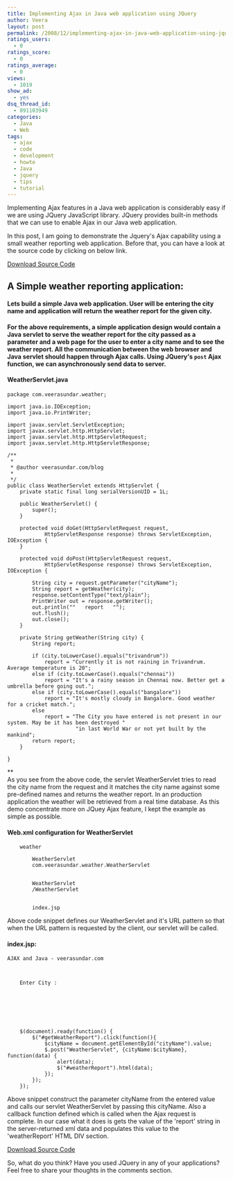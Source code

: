 ```yaml
---
title: Implementing Ajax in Java web application using JQuery
author: Veera
layout: post
permalink: /2008/12/implementing-ajax-in-java-web-application-using-jquery/
ratings_users:
  - 0
ratings_score:
  - 0
ratings_average:
  - 0
views:
  - 1019
show_ad:
  - yes
dsq_thread_id:
  - 891103949
categories:
  - Java
  - Web
tags:
  - ajax
  - code
  - development
  - howto
  - Java
  - jquery
  - tips
  - tutorial
---
```


Implementing Ajax features in a Java web application is considerably easy if we are using JQuery JavaScript library. JQuery provides built-in methods that we can use to enable Ajax in our Java web application.

In this post, I am going to demonstrate the Jquery's Ajax capability using a small weather reporting web application. Before that, you can have a look at the source code by clicking on below link.

[Download Source Code][1]

 [1]: http://www.box.net/shared/f2oeb771qr "download"

## A Simple weather reporting application:

#### Lets build a simple Java web application. User will be entering the city name and application will return the weather report for the given city.

#### For the above requirements, a simple application design would contain a Java servlet to serve the weather report for the city passed as a parameter and a web page for the user to enter a city name and to see the weather report. All the communication between the web browser and Java servlet should happen through Ajax calls. Using JQuery's `post` Ajax function, we can asynchronously send data to server.

#### WeatherServlet.java

    package com.veerasundar.weather;
    
    import java.io.IOException;
    import java.io.PrintWriter;
    
    import javax.servlet.ServletException;
    import javax.servlet.http.HttpServlet;
    import javax.servlet.http.HttpServletRequest;
    import javax.servlet.http.HttpServletResponse;
    
    /**
     *
     * @author veerasundar.com/blog
     *
     */
    public class WeatherServlet extends HttpServlet {
    	private static final long serialVersionUID = 1L;
    
    	public WeatherServlet() {
    		super();
    	}
    
    	protected void doGet(HttpServletRequest request,
    			HttpServletResponse response) throws ServletException, IOException {
    	}
    
    	protected void doPost(HttpServletRequest request,
    			HttpServletResponse response) throws ServletException, IOException {
    
    		String city = request.getParameter("cityName");
    		String report = getWeather(city);
    		response.setContentType("text/plain");
    		PrintWriter out = response.getWriter();
    		out.println(""   report   "");
    		out.flush();
    		out.close();
    	}
    
    	private String getWeather(String city) {
    		String report;
    
    		if (city.toLowerCase().equals("trivandrum"))
    			report = "Currently it is not raining in Trivandrum. Average temperature is 20";
    		else if (city.toLowerCase().equals("chennai"))
    			report = "It's a rainy season in Chennai now. Better get a umbrella before going out.";
    		else if (city.toLowerCase().equals("bangalore"))
    			report = "It's mostly cloudy in Bangalore. Good weather for a cricket match.";
    		else
    			report = "The City you have entered is not present in our system. May be it has been destroyed "
    					  "in last World War or not yet built by the mankind";
    		return report;
    	}
    
    }

**  
As you see from the above code, the servlet WeatherServlet tries to read the city name from the request and it matches the city name against some pre-defined names and returns the weather report. In an production application the weather will be retrieved from a real time database. As this demo concentrate more on JQuey Ajax feature, I kept the example as simple as possible.  


#### Web.xml configuration for WeatherServlet

    
    
    	weather
    	
    		WeatherServlet
    		com.veerasundar.weather.WeatherServlet
    	
    	
    		WeatherServlet
    		/WeatherServlet
    	
    	
    		index.jsp
    	
    

Above code snippet defines our WeatherServlet and it's URL pattern so that when the URL pattern is requested by the client, our servlet will be called.

#### index.jsp:

    
    
    
    
    
    AJAX and Java - veerasundar.com
    
    
    	
    	Enter City :
    		
    		
    	
    	
    
    	
    	
    	$(document).ready(function() {
    		$("#getWeatherReport").click(function(){
    			$cityName = document.getElementById("cityName").value;
    			$.post("WeatherServlet", {cityName:$cityName}, function(data) {
    				alert(data);
    				$("#weatherReport").html(data);
    			});
    		});
    	});
    	
    
    

Above snippet construct the parameter cityName from the entered value and calls our servlet WeatherServlet by passing this cityName. Also a callback function defined which is called when the Ajax request is complete. In our case what it does is gets the value of the 'report' string in the server-returned xml data and populates this value to the 'weatherReport' HTML DIV section.

[Download Source Code][1]

So, what do you think? Have you used JQuery in any of your applications? Feel free to share your thoughts in the comments section.